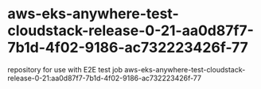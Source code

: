 # aws-eks-anywhere-test-cloudstack-release-0-21-aa0d87f7-7b1d-4f02-9186-ac732223426f-77
repository for use with E2E test job aws-eks-anywhere-test-cloudstack-release-0-21:aa0d87f7-7b1d-4f02-9186-ac732223426f-77
